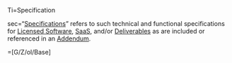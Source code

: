 Ti=Specification

sec=“<a href='#Def.Specification.sec' class='definedterm'>Specifications</a>” refers to such technical and functional specifications for <a href='#Def.Licensed_Software.sec' class='definedterm'>Licensed Software</a>, <a href='#Def.SaaS.sec' class='definedterm'>SaaS</a>, and/or <a href='#Def.Deliverable.sec' class='definedterm'>Deliverables</a> as are included or referenced in an <a href='#Def.Addendum.sec' class='definedterm'>Addendum</a>.

=[G/Z/ol/Base]
